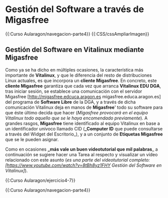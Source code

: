 # Gestión del Software a través de Migasfree
{{:Curso Aularagon/navegacion-parte4}}
{{:CSS/cssAmpliarImagen}}
## Gestión del Software en Vitalinux mediante Migasfree 
Como ya se ha dicho en múltiples ocasiones, la característica más importante de **Vitalinux**, y que le diferencia del resto de distribuciones Linux actuales, es que incorpora un **cliente Migasfree**.  En concreto, este **cliente Migasfree** garantiza que cada vez que arranca **Vitalinux EDU DGA**, tras iniciar sesión, se establece una comunicación con el servidor Migasfree [http://migasfree.edcuca.aragon.es migasfree.educa.aragon.es] del programa de **Software Libre** de la DGA, y a través de dicha comunicación Vitalinux deja en manos de **Migasfree**' todo su software para que éste último decida que hacer (_Migasfree provocará en el equipo Vitalinux todo aquello que se le haya encomendado previamente_).  A grandes rasgos, **Migasfree** tiene identificado al equipo Vitalinux en base a un identificador unívoco llamado CID (**_Computer ID** que puede consultarse a través del Widget del Escritorio_), y a un conjunto de **Etiquetas Migasfree** que se le pueden asignar.

Como en ocasiones **_más vale un buen videotutorial que mil palabras**_ a continuación se sugiere hacer una Tarea al respecto y visualizar un vídeo relacionado con este asunto (_es una parte del videotutorial completo: [https://www.youtube.com/watch?v=8tBh8yz1FHY Gestión del Software en Vitalinux]_).


{{:Curso Aularagon/ejercicio4-7}}

{{:Curso Aularagon/navegacion-parte4}}